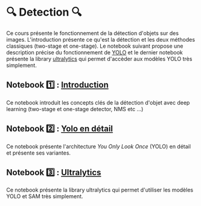 # 🔍 Detection 🔍
Ce cours présente le fonctionnement de la détection d'objets sur des images. L'introduction présente ce qu'est la détection et les deux méthodes classiques (two-stage et one-stage). Le notebook suivant propose une description précise du fonctionnement de [YOLO](https://arxiv.org/pdf/1506.02640) et le dernier notebook présente la library [ultralytics](https://www.ultralytics.com/) qui permet d'accèder aux modèles YOLO très simplement.

## Notebook 1️⃣ : [Introduction](01_Introduction.ipynb)
Ce notebook introduit les concepts clés de la détection d'objet avec deep learning (two-stage et one-stage detector, NMS etc ...)

## Notebook 2️⃣ : [Yolo en détail](02_YoloEnDetail.ipynb)
Ce notebook présente l'architecture *You Only Look Once* (YOLO) en détail et présente ses variantes.

## Notebook 3️⃣ : [Ultralytics](03_Ultralytics.ipynb)
Ce notebook présente la library ultralytics qui permet d'utiliser les modèles YOLO et SAM très simplement.
